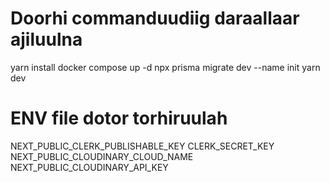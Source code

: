 # Doorhi commanduudiig daraallaar ajiluulna

yarn install
docker compose up -d
npx prisma migrate dev --name init
yarn dev

# ENV file dotor torhiruulah

NEXT_PUBLIC_CLERK_PUBLISHABLE_KEY
CLERK_SECRET_KEY
NEXT_PUBLIC_CLOUDINARY_CLOUD_NAME
NEXT_PUBLIC_CLOUDINARY_API_KEY
